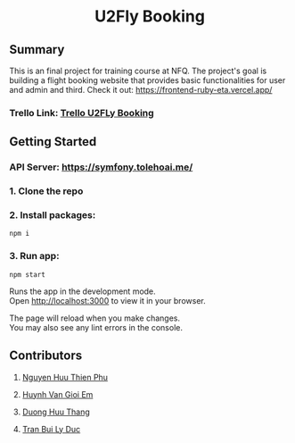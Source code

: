 # <h1 align="center">U2Fly Booking </h1>

## Summary

This is an final project for training course at NFQ. The project's goal is building a flight booking website that provides basic functionalities for user and admin and third.
Check it out: https://frontend-ruby-eta.vercel.app/

### Trello Link: [Trello U2FLy Booking](https://trello.com/invite/b/1ruQNMyy/8ac75313e35c043df199ba62ebccab71/booking-flight)

## Getting Started

### API Server: https://symfony.tolehoai.me/

### 1. Clone the repo

### 2. Install packages:

    npm i

### 3. Run app:

    npm start

Runs the app in the development mode.  
Open [http://localhost:3000](http://localhost:3000/) to view it in your browser.

The page will reload when you make changes.  
You may also see any lint errors in the console.

## Contributors

1. [Nguyen Huu Thien Phu](https://github.com/zevik7)

2. [Huynh Van Gioi Em]()

3. [Duong Huu Thang]()

4. [Tran Bui Ly Duc]()
